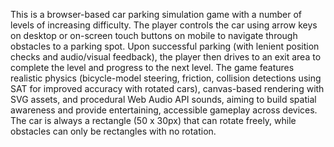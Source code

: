This is a browser-based car parking simulation game with a number of levels of increasing difficulty. The player controls the car using arrow keys on desktop or on-screen touch buttons on mobile to navigate through obstacles to a parking spot. Upon successful parking (with lenient position checks and audio/visual feedback), the player then drives to an exit area to complete the level and progress to the next level. The game features realistic physics (bicycle-model steering, friction, collision detections using SAT for improved accuracy with rotated cars), canvas-based rendering with SVG assets, and procedural Web Audio API sounds, aiming to build spatial awareness and provide entertaining, accessible gameplay across devices. The car is always a rectangle (50 x 30px) that can rotate freely, while obstacles can only be rectangles with no rotation.